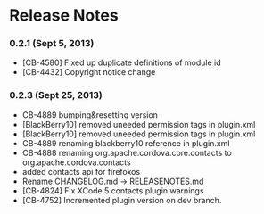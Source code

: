 <!--
#
# Licensed to the Apache Software Foundation (ASF) under one
# or more contributor license agreements.  See the NOTICE file
# distributed with this work for additional information
# regarding copyright ownership.  The ASF licenses this file
# to you under the Apache License, Version 2.0 (the
# "License"); you may not use this file except in compliance
# with the License.  You may obtain a copy of the License at
# 
# http://www.apache.org/licenses/LICENSE-2.0
# 
# Unless required by applicable law or agreed to in writing,
# software distributed under the License is distributed on an
# "AS IS" BASIS, WITHOUT WARRANTIES OR CONDITIONS OF ANY
#  KIND, either express or implied.  See the License for the
# specific language governing permissions and limitations
# under the License.
#
-->
# Release Notes

### 0.2.1 (Sept 5, 2013)
* [CB-4580] Fixed up duplicate definitions of module id
* [CB-4432] Copyright notice change

### 0.2.3 (Sept 25, 2013)
* CB-4889 bumping&resetting version
* [BlackBerry10] removed uneeded permission tags in plugin.xml
* [BlackBerry10] removed uneeded permission tags in plugin.xml
* CB-4889 renaming blackberry10 reference in plugin.xml
* CB-4888 renaming org.apache.cordova.core.contacts to org.apache.cordova.contacts
* added contacts api for firefoxos
* Rename CHANGELOG.md -> RELEASENOTES.md
* [CB-4824] Fix XCode 5 contacts plugin warnings
* [CB-4752] Incremented plugin version on dev branch.
